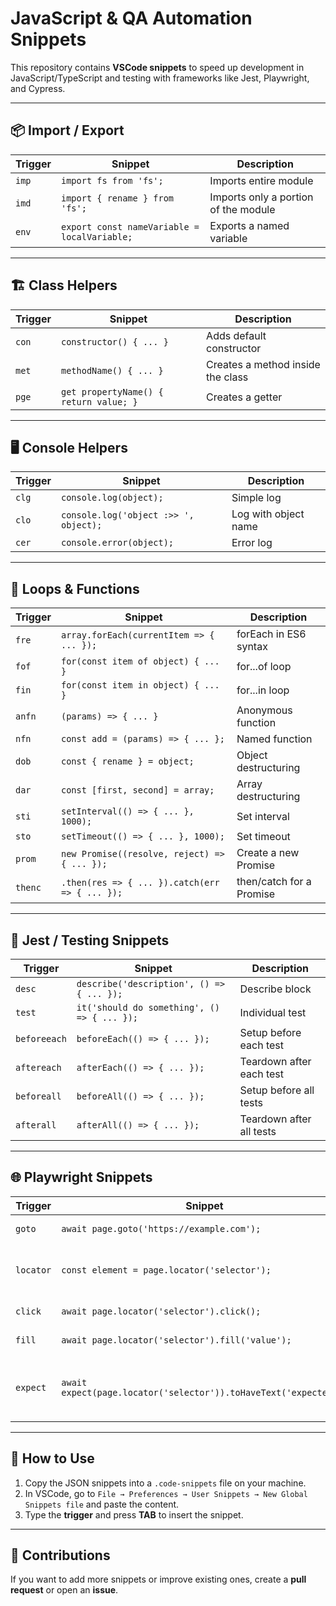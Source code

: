 # JavaScript & QA Automation Snippets

This repository contains **VSCode snippets** to speed up development in JavaScript/TypeScript and testing with frameworks like Jest, Playwright, and Cypress.  

---

## 📦 Import / Export

| Trigger | Snippet | Description |
|---------|---------|-------------|
| `imp` | `import fs from 'fs';` | Imports entire module |
| `imd` | `import { rename } from 'fs';` | Imports only a portion of the module |
| `env` | `export const nameVariable = localVariable;` | Exports a named variable |

---

## 🏗 Class Helpers

| Trigger | Snippet | Description |
|---------|---------|-------------|
| `con` | `constructor() { ... }` | Adds default constructor |
| `met` | `methodName() { ... }` | Creates a method inside the class |
| `pge` | `get propertyName() { return value; }` | Creates a getter |

---

## 🖥 Console Helpers

| Trigger | Snippet | Description |
|---------|---------|-------------|
| `clg` | `console.log(object);` | Simple log |
| `clo` | `console.log('object :>> ', object);` | Log with object name |
| `cer` | `console.error(object);` | Error log |

---

## 🔄 Loops & Functions

| Trigger | Snippet | Description |
|---------|---------|-------------|
| `fre` | `array.forEach(currentItem => { ... });` | forEach in ES6 syntax |
| `fof` | `for(const item of object) { ... }` | for...of loop |
| `fin` | `for(const item in object) { ... }` | for...in loop |
| `anfn` | `(params) => { ... }` | Anonymous function |
| `nfn` | `const add = (params) => { ... };` | Named function |
| `dob` | `const { rename } = object;` | Object destructuring |
| `dar` | `const [first, second] = array;` | Array destructuring |
| `sti` | `setInterval(() => { ... }, 1000);` | Set interval |
| `sto` | `setTimeout(() => { ... }, 1000);` | Set timeout |
| `prom` | `new Promise((resolve, reject) => { ... });` | Create a new Promise |
| `thenc` | `.then(res => { ... }).catch(err => { ... });` | then/catch for a Promise |

---

## 🧪 Jest / Testing Snippets

| Trigger | Snippet | Description |
|---------|---------|-------------|
| `desc` | `describe('description', () => { ... });` | Describe block |
| `test` | `it('should do something', () => { ... });` | Individual test |
| `beforeeach` | `beforeEach(() => { ... });` | Setup before each test |
| `aftereach` | `afterEach(() => { ... });` | Teardown after each test |
| `beforeall` | `beforeAll(() => { ... });` | Setup before all tests |
| `afterall` | `afterAll(() => { ... });` | Teardown after all tests |

---

## 🌐 Playwright Snippets

| Trigger | Snippet | Description |
|---------|---------|-------------|
| `goto` | `await page.goto('https://example.com');` | Navigate to a URL |
| `locator` | `const element = page.locator('selector');` | Select an element using locator |
| `click` | `await page.locator('selector').click();` | Click an element |
| `fill` | `await page.locator('selector').fill('value');` | Fill input with a value |
| `expect` | `await expect(page.locator('selector')).toHaveText('expected');` | Assert element has expected text |

---

## 📌 How to Use

1. Copy the JSON snippets into a `.code-snippets` file on your machine.  
2. In VSCode, go to `File → Preferences → User Snippets → New Global Snippets file` and paste the content.  
3. Type the **trigger** and press **TAB** to insert the snippet.  

---

## 🚀 Contributions

If you want to add more snippets or improve existing ones, create a **pull request** or open an **issue**.
